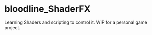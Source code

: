 # bloodline_ShaderFX
Learning Shaders and scripting to control it.
WIP for a personal game project.

